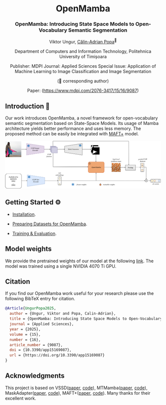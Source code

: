 <div align="center">
<h1>OpenMamba</h1>
<h3>OpenMamba:  Introducing State Space Models to Open-Vocabulary Semantic Segmentation</h3>

Viktor Ungur, [Călin-Adrian Popa](https://sites.google.com/site/popacalinadrian)<sup>📧</sup>

Department of Computers and Information Technology, Politehnica University of Timișoara

Publisher: MDPI
Journal: Applied Sciences
Special Issue: Application of Machine Learning to Image Classification and Image Segmentation

(📧 corresponding author)

Paper: (https://www.mdpi.com/2076-3417/15/16/9087)
</div>

## Introduction :book:

Our work introduces OpenMamba, a novel framework for open-vocabulary semantic segmentation based on State-Space Models. Its usage of Mamba architecture yields better performance and uses less memory. The proposed method can be easily be integrated with [MAFT+](https://github.com/jiaosiyu1999/MAFT-Plus) model.

<div align="center">
<img src="./assets/architecture.png">
</div>

## Getting Started :gear:

+ [Installation](INSTALL.md).

+ [Preparing Datasets for OpenMamba](datasets/README.md).

+ [Training & Evaluation](TRAIN_EVAL_GUIDE.md).

## Model weights

We provide the pretrained weights of our model at the following [link](https://drive.google.com/file/d/1yan4vIiY9Uo-snMlBEwvaONIpLljbWF-/view?usp=sharing). The model was trained using a single NVIDIA 4070 Ti GPU.

## Citation

If you find our OpenMamba work useful for your research please use the following BibTeX entry for citation.

```BibTeX
@Article{UngurPopa2025,
  author = {Ungur, Viktor and Popa, Calin-Adrian},
  title = {OpenMamba: Introducing State Space Models to Open-Vocabulary Semantic Segmentation},
  journal = {Applied Sciences},
  year = {2025},
  volume = {15},
  number = {16},
  article_number = {9087},
  doi = {10.3390/app15169087},
  url = {https://doi.org/10.3390/app15169087}
}
```

## Acknowledgments

This project is based on VSSD([paper](https://arxiv.org/abs/2407.18559), [code](https://github.com/YuHengsss/VSSD.git)), MTMamba([paper](https://arxiv.org/abs/2407.02228), [code](https://github.com/EnVision-Research/MTMamba.git)), MaskAdapter([paper](https://arxiv.org/abs/2412.04533), [code](https://github.com/hustvl/MaskAdapter.git)), MAFT+([paper](https://arxiv.org/abs/2408.00744v1), [code](https://github.com/jiaosiyu1999/MAFT-Plus)). Many thanks for their excellent work. 